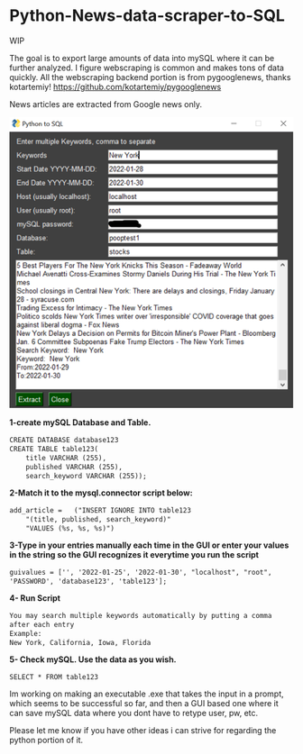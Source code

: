 # Python-News-data-scraper-to-SQL
WIP

The goal is to export large amounts of data into mySQL where it can be further analyzed.
I figure webscraping is common and makes tons of data quickly.
All the webscraping backend portion is from pygooglenews, thanks kotartemiy!
https://github.com/kotartemiy/pygooglenews

News articles are extracted from Google news only.


![alt text](https://raw.githubusercontent.com/astavri/Python-News-data-scraper-to-SQL/main/Python_to_%20SQL.png)



**1-create mySQL Database and Table.**

    CREATE DATABASE database123 
    CREATE TABLE table123(
        title VARCHAR (255),
        published VARCHAR (255),
        search_keyword VARCHAR (255));



**2-Match it to the mysql.connector script below:**

    add_article =   ("INSERT IGNORE INTO table123
        "(title, published, search_keyword)" 
        "VALUES (%s, %s, %s)")               
  


**3-Type in your entries manually each time in the GUI or enter your values in the string 
    so the GUI recognizes it everytime you run the script**
    
    guivalues = ['', '2022-01-25', '2022-01-30', "localhost", "root", 'PASSWORD', 'database123', 'table123'];

    
    
    
**4- Run Script**

    You may search multiple keywords automatically by putting a comma after each entry
    Example:
    New York, California, Iowa, Florida

**5- Check mySQL. Use the data as you wish.**

    SELECT * FROM table123






Im working on making an executable .exe that takes the input in a prompt, which seems to be successful so far, 
and then a GUI based one where it can save mySQL data where you dont have to retype user, pw, etc.

Please let me know if you have other ideas i can strive for regarding the python portion of it.


    
